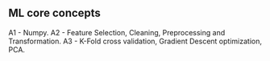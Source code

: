 ## ML core concepts
A1 - Numpy.
A2 - Feature Selection, Cleaning, Preprocessing and Transformation.
A3 - K-Fold cross validation, Gradient Descent optimization, PCA.
